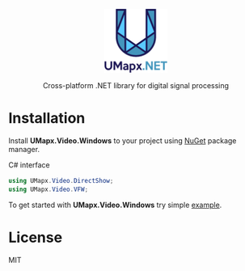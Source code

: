 <p align="center"><img width="25%" src="docs/umapxnet_big.png" /></p>
<p align="center"> Cross-platform .NET library for digital signal processing </p>  

# Installation
Install **UMapx.Video.Windows** to your project using [NuGet](https://www.nuget.org/packages/UMapx.Video.Windows/) package manager.

C# interface
```c#
using UMapx.Video.DirectShow;
using UMapx.Video.VFW;
```
To get started with **UMapx.Video.Windows** try simple [example](examples).

# License
MIT
